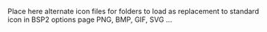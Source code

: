 Place here alternate icon files for folders to load as replacement to standard icon in BSP2 options page
PNG, BMP, GIF, SVG ...
